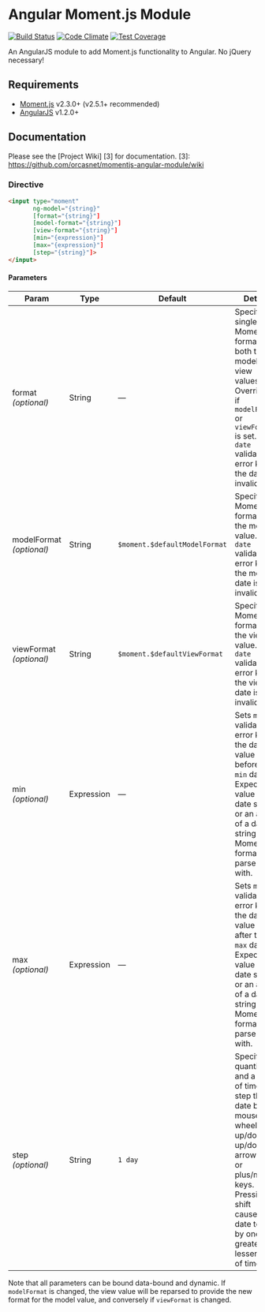 Angular Moment.js Module
================
[![Build Status](https://travis-ci.org/orcasnet/momentjs-angular-module.svg?branch=master)](https://travis-ci.org/orcasnet/momentjs-angular-module)
[![Code Climate](https://codeclimate.com/repos/5888f1ccbc250579f400046c/badges/6fdcc932c5e23e0fad1d/gpa.svg)](https://codeclimate.com/repos/5888f1ccbc250579f400046c/feed)
[![Test Coverage](https://codeclimate.com/repos/5888f1ccbc250579f400046c/badges/6fdcc932c5e23e0fad1d/coverage.svg)](https://codeclimate.com/repos/5888f1ccbc250579f400046c/coverage)


An AngularJS module to add Moment.js functionality to Angular. No jQuery necessary!<br>

## Requirements
* [Moment.js][1] v2.3.0+ (v2.5.1+ recommended)
* [AngularJS][2] v1.2.0+

[1]: http://momentjs.com/
[2]: http://angularjs.org/

## Documentation

Please see the [Project Wiki] [3] for documentation.
[3]: https://github.com/orcasnet/momentjs-angular-module/wiki


### Directive
``` html
<input type="moment"
       ng-model="{string}"
       [format="{string}"]
       [model-format="{string}"]
       [view-format="{string}"]
       [min="{expression}"]
       [max="{expression}"]
       [step="{string}"]>
</input>
```

#### Parameters

| Param                    | Type        | Default | Details |
| ---                      | ---         | ---     | ---     |
| format *(optional)*      | String      | &mdash; | Specify a single Moment format for both the model and view values. Overridden if `modelFormat` or `viewFormat` is set. Sets `date` validation error key if the date is invalid. |
| modelFormat *(optional)* | String      | `$moment.$defaultModelFormat` | Specify a Moment format for the model value. Sets `date` validation error key if the model date is invalid. |
| viewFormat *(optional)*  | String      | `$moment.$defaultViewFormat`  | Specify a Moment format for the view value. Sets `date` validation error key if the view date is invalid. |
| min *(optional)*         | Expression  | &mdash; | Sets `min` validation error key if the date value is before the `min` date. Expected value is a date string or an array of a date string and a Moment format to parse it with. |
| max *(optional)*         | Expression  | &mdash; | Sets `max` validation error key if the date value is after the `max` date. Expected value is a date string or an array of a date string and a Moment format to parse it with. |
| step *(optional)*        | String      | `1 day` | Specify a quantity and a unit of time to step the date by on mouse wheel up/down, up/down arrow keys, or plus/minus keys. Pressing shift causes the date to step by one greater or lesser unit of time. |

Note that all parameters can be bound data-bound and dynamic. If `modelFormat` is changed, the view value will be reparsed to provide the new format for the model value, and conversely if `viewFormat` is changed.
